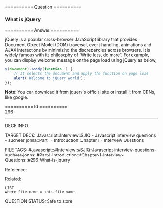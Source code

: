 ========== Question ==========  

### What is jQuery  

========== Answer ==========  

jQuery is a popular cross-browser JavaScript library that provides Document Object Model (DOM) traversal, event handling, animations and AJAX interactions by minimizing the discrepancies across browsers. It is widely famous with its philosophy of “Write less, do more”. For example, you can display welcome message on the page load using jQuery as below,

```javascript
$(document).ready(function () {
    // It selects the document and apply the function on page load
    alert('Welcome to jQuery world');
});
```

**Note:** You can download it from jquery's official site or install it from CDNs, like google.

========== Id ==========  
296

---

DECK INFO

TARGET DECK: Javascript::Interview::SJIQ - Javascript interview questions - sudheer jonna::Part I - Introduction::Chapter 1 - Interview Questions

FILE TAGS: #Javascript::#Interview::#SJIQ-Javascript-interview-questions-sudheer-jonna::#Part-I-Introduction::#Chapter-1-Interview-Questions::#296-What-is-jquery

Reference:

Related:

```dataview
LIST
where file.name = this.file.name
```

QUESTION STATUS: Safe to store
